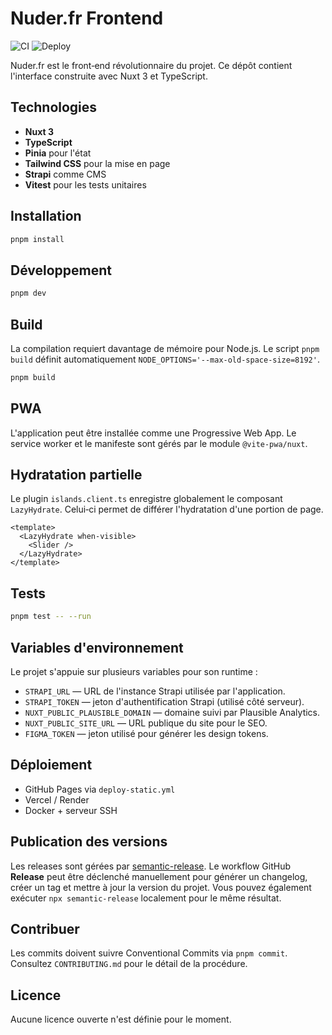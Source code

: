 # Nuder.fr Frontend

![CI](https://github.com/your/repo/actions/workflows/ci.yml/badge.svg)
![Deploy](https://github.com/your/repo/actions/workflows/deploy-static.yml/badge.svg)

Nuder.fr est le front‑end révolutionnaire du projet. Ce dépôt contient l'interface construite avec Nuxt 3 et TypeScript.

## Technologies
- **Nuxt 3**
- **TypeScript**
- **Pinia** pour l'état
- **Tailwind CSS** pour la mise en page
- **Strapi** comme CMS
- **Vitest** pour les tests unitaires

## Installation

```bash
pnpm install
```

## Développement

```bash
pnpm dev
```

## Build

La compilation requiert davantage de mémoire pour Node.js. Le script `pnpm build` définit automatiquement `NODE_OPTIONS='--max-old-space-size=8192'`.

```bash
pnpm build
```

## PWA

L'application peut être installée comme une Progressive Web App. Le service worker et le manifeste sont gérés par le module `@vite-pwa/nuxt`.


## Hydratation partielle

Le plugin `islands.client.ts` enregistre globalement le composant `LazyHydrate`.
Celui‑ci permet de différer l'hydratation d'une portion de page.

```vue
<template>
  <LazyHydrate when-visible>
    <Slider />
  </LazyHydrate>
</template>
```

## Tests

```bash
pnpm test -- --run
```

## Variables d'environnement

Le projet s'appuie sur plusieurs variables pour son runtime :

- `STRAPI_URL` — URL de l'instance Strapi utilisée par l'application.
- `STRAPI_TOKEN` — jeton d'authentification Strapi (utilisé côté serveur).
- `NUXT_PUBLIC_PLAUSIBLE_DOMAIN` — domaine suivi par Plausible Analytics.
- `NUXT_PUBLIC_SITE_URL` — URL publique du site pour le SEO.
- `FIGMA_TOKEN` — jeton utilisé pour générer les design tokens.

## Déploiement
- GitHub Pages via `deploy-static.yml`
- Vercel / Render
- Docker + serveur SSH

## Publication des versions
Les releases sont gérées par [semantic-release](https://github.com/semantic-release/semantic-release).
Le workflow GitHub **Release** peut être déclenché manuellement pour générer un
changelog, créer un tag et mettre à jour la version du projet. Vous pouvez
également exécuter `npx semantic-release` localement pour le même résultat.

## Contribuer
Les commits doivent suivre Conventional Commits via `pnpm commit`. Consultez `CONTRIBUTING.md` pour le détail de la procédure.

## Licence
Aucune licence ouverte n'est définie pour le moment.
